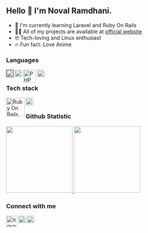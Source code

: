 ## Hello 👋 I'm Noval Ramdhani.

- 🌱 I'm currently learning Laravel and Ruby On Rails
- 👨‍💻 All of my projects are available at [official website](https://novall.vercel.app/projects)
- 🤓 Tech-loving and Linux enthusiast
- 🔥 Fun fact: Love Anime

### Languages
<a href=""><img align="left" alt="Javascript" title="Javascript" width="20px" src="https://cdn.worldvectorlogo.com/logos/logo-javascript.svg" /></a>
<a href="https://www.typescriptlang.org/"><img align="left" alt="Typescript" title="Typescript" width="20px" src="https://cdn.worldvectorlogo.com/logos/typescript.svg" /></a>
<a href="https://php.net/"><img align="left" alt="PHP" title="PHP" width="35px" src="https://cdn.worldvectorlogo.com/logos/php-1.svg" /></a>
<a href="https://www.ruby-lang.org/"><img align="left" alt="Ruby" title="Ruby" width="20px" src="https://cdn.worldvectorlogo.com/logos/ruby.svg" /></a>

<br />

### Tech stack

<a href="https://rubyonrails.org/"><img align="left" alt="Ruby On Rails" title="Ruby On Rails" width="50px" src="https://cdn.worldvectorlogo.com/logos/rails-1.svg" /></a>
<a href="https://laravel.com/"><img align="left" alt="Laravel" title="Laravel" width="21px" src="https://cdn.worldvectorlogo.com/logos/laravel-2.svg" /></a>

<br />

### Github Statistic
<p align="left">
<a href="https://github.com/novalramdhani">
  <img height="180em" src="https://github-readme-stats-eight-theta.vercel.app/api?username=novalramdhani&show_icons=true&theme=algolia&include_all_commits=true&count_private=true"/>
  <img height="180em" src="https://github-readme-stats-eight-theta.vercel.app/api/top-langs/?username=novalramdhani&layout=compact&langs_count=8&theme=algolia"/>
</a>
</p>

### Connect with me

[<img align="left" alt="novalramdhani | Twitter" width="30px" src="https://cdn.worldvectorlogo.com/logos/twitter-6.svg" />][twitter]
[<img align="left" alt="novalramdhani | Instagram" width="20px" src="https://cdn.worldvectorlogo.com/logos/instagram-2016-6.svg" />][instagram]
[<img align="left" alt="novalramdhani | Linkedin" width="20px" src="https://cdn.worldvectorlogo.com/logos/linkedin-icon-2.svg" />][linkedin]

[twitter]: https://twitter.com/novallramdhani
[instagram]: https://www.instagram.com/novallrmdhni
[linkedin]: https://www.linkedin.com/in/noval-ramdhani-26a127219/
